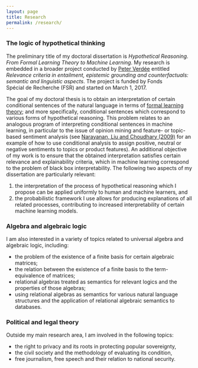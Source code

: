 ```yaml
---
layout: page
title: Research
permalink: /research/
---
```


### The logic of hypothetical thinking


The preliminary title of my doctoral dissertation is _Hypothetical Reasoning. From Formal Learning Theory to Machine Learning_. My research is embedded in a broader project conducted by [Peter Verdée](https://www.researchgate.net/profile/Peter_Verdee) entitled _Relevance criteria in entailment, epistemic grounding and counterfactuals: semantic and linguistic aspects_. The project is funded by Fonds Spécial de Recherche (FSR) and started on March 1, 2017.


The goal of my doctoral thesis is to obtain an interpretation of certain conditional sentences of the natural language in terms of [formal learning theory](https://link.springer.com/referenceworkentry/10.1007%2F978-1-4419-1428-6_444); and more specifically, conditional sentences which correspond to various forms of hypothetical reasoning. This problem relates to an analogous program of interpreting conditional sentences in machine learning, in particular to the issue of opinion mining and feature- or topic-based sentiment analysis (see [Narayanan, Liu and Choudhary (2009)](http://www.aclweb.org/anthology/D09-1019) for an example of how to use conditional analysis to assign positive, neutral or negative sentiments to topics or product features). An additional objective of my work is to ensure that the obtained interpretation satisfies certain relevance and explainability criteria, which in machine learning correspond to the problem of black box interpretability. The following two aspects of my dissertation are particularly relevant:

1. the interpretation of the process of hypothetical reasoning which I propose can be applied uniformly to human and machine learners, and  
2. the probabilistic framework I use allows for producing explanations of all related processes, contributing to increased interpretability of certain machine learning models.  

### Algebra and algebraic logic

I am also interested in a variety of topics related to universal algebra and algebraic logic, including:
- the problem of the existence of a finite basis for certain algebraic matrices;
- the relation between the existence of a finite basis to the term-equivalence of matrices;
- relational algebras treated as semantics for relevant logics and the properties of those algebras;
- using relational algebras as semantics for various natural language structures and the application of relational algebraic semantics to databases.

### Political and legal theory

Outside my main research area, I am involved in the following topics:
- the right to privacy and its roots in protecting popular sovereignty,
- the civil society and the methodology of evaluating its condition,
- free journalism, free speech and their relation to national security.